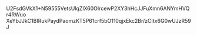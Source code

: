 U2FsdGVkX1+N59555VetsUlqZlX60OIrcewP2XY3hHcJJFuXmn6ANYmHVQr4RWuo
XeYbJJkC1BIRukPaydPaomzKT5P61crf5bO110qjxEkc2Br/zCItx6G0wUJzR59J
